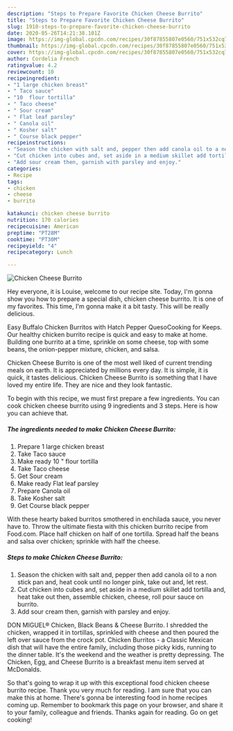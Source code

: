 ```yaml
---
description: "Steps to Prepare Favorite Chicken Cheese Burrito"
title: "Steps to Prepare Favorite Chicken Cheese Burrito"
slug: 1910-steps-to-prepare-favorite-chicken-cheese-burrito
date: 2020-05-26T14:21:38.101Z
image: https://img-global.cpcdn.com/recipes/30f87855807e0560/751x532cq70/chicken-cheese-burrito-recipe-main-photo.jpg
thumbnail: https://img-global.cpcdn.com/recipes/30f87855807e0560/751x532cq70/chicken-cheese-burrito-recipe-main-photo.jpg
cover: https://img-global.cpcdn.com/recipes/30f87855807e0560/751x532cq70/chicken-cheese-burrito-recipe-main-photo.jpg
author: Cordelia French
ratingvalue: 4.2
reviewcount: 10
recipeingredient:
- "1 large chicken breast"
- " Taco sauce"
- "10  flour tortilla"
- " Taco cheese"
- " Sour cream"
- " Flat leaf parsley"
- " Canola oil"
- " Kosher salt"
- " Course black pepper"
recipeinstructions:
- "Season the chicken with salt and, pepper then add canola oil to a non stick pan and, heat cook until no longer pink, take out and, let rest."
- "Cut chicken into cubes and, set aside in a medium skillet add tortilla and, heat take out then, assemble chicken, cheese, roll pour sauce on burrito."
- "Add sour cream then, garnish with parsley and enjoy."
categories:
- Recipe
tags:
- chicken
- cheese
- burrito

katakunci: chicken cheese burrito 
nutrition: 170 calories
recipecuisine: American
preptime: "PT28M"
cooktime: "PT30M"
recipeyield: "4"
recipecategory: Lunch

---
```



![Chicken Cheese Burrito](https://img-global.cpcdn.com/recipes/30f87855807e0560/751x532cq70/chicken-cheese-burrito-recipe-main-photo.jpg)

Hey everyone, it is Louise, welcome to our recipe site. Today, I'm gonna show you how to prepare a special dish, chicken cheese burrito. It is one of my favorites. This time, I'm gonna make it a bit tasty. This will be really delicious.

Easy Buffalo Chicken Burritos with Hatch Pepper QuesoCooking for Keeps. Our healthy chicken burrito recipe is quick and easy to make at home. Building one burrito at a time, sprinkle on some cheese, top with some beans, the onion-pepper mixture, chicken, and salsa.

Chicken Cheese Burrito is one of the most well liked of current trending meals on earth. It is appreciated by millions every day. It is simple, it is quick, it tastes delicious. Chicken Cheese Burrito is something that I have loved my entire life. They are nice and they look fantastic.


To begin with this recipe, we must first prepare a few ingredients. You can cook chicken cheese burrito using 9 ingredients and 3 steps. Here is how you can achieve that.

<!--inarticleads1-->

##### The ingredients needed to make Chicken Cheese Burrito:

1. Prepare 1 large chicken breast
1. Take  Taco sauce
1. Make ready 10 &#34; flour tortilla
1. Take  Taco cheese
1. Get  Sour cream
1. Make ready  Flat leaf parsley
1. Prepare  Canola oil
1. Take  Kosher salt
1. Get  Course black pepper


With these hearty baked burritos smothered in enchilada sauce, you never have to. Throw the ultimate fiesta with this chicken burrito recipe from Food.com. Place half chicken on half of one tortilla. Spread half the beans and salsa over chicken; sprinkle with half the cheese. 

<!--inarticleads2-->

##### Steps to make Chicken Cheese Burrito:

1. Season the chicken with salt and, pepper then add canola oil to a non stick pan and, heat cook until no longer pink, take out and, let rest.
1. Cut chicken into cubes and, set aside in a medium skillet add tortilla and, heat take out then, assemble chicken, cheese, roll pour sauce on burrito.
1. Add sour cream then, garnish with parsley and enjoy.


DON MIGUEL® Chicken, Black Beans &amp; Cheese Burrito. I shredded the chicken, wrapped it in tortillas, sprinkled with cheese and then poured the left over sauce from the crock pot. Chicken Burritos - a Classic Mexican dish that will have the entire family, including those picky kids, running to the dinner table. It&#39;s the weekend and the weather is pretty depressing. The Chicken, Egg, and Cheese Burrito is a breakfast menu item served at McDonalds. 

So that's going to wrap it up with this exceptional food chicken cheese burrito recipe. Thank you very much for reading. I am sure that you can make this at home. There's gonna be interesting food in home recipes coming up. Remember to bookmark this page on your browser, and share it to your family, colleague and friends. Thanks again for reading. Go on get cooking!
